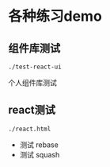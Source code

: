 # 各种练习demo

## 组件库测试

`./test-react-ui`

个人组件库测试

## react测试

`./react.html`








- 测试 rebase
- 测试 squash